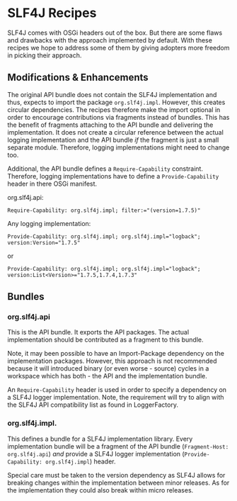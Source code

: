 SLF4J Recipes
=============

SLF4J comes with OSGi headers out of the box. But there are some flaws and drawbacks
with the approach implemented by default. With these recipes we hope to address
some of them by giving adopters more freedom in picking their approach.

Modifications & Enhancements
----------------------------

The original API bundle does not contain the SLF4J implementation and thus, expects
to import the package `org.slf4j.impl`. However, this creates circular dependencies.
The recipes therefore make the import optional in order to encourage contributions via
fragments instead of bundles. This has the benefit of fragments attaching to the API
bundle and delivering the implementation. It does not create a circular reference
between the actual logging implementation and the API bundle *if* the fragment is just
a small separate module. Therefore, logging implementations might need to change too.

Additional, the API bundle defines a `Require-Capability` constraint. Therefore,
logging implementations have to define a `Provide-Capability` header in there OSGi
manifest.

org.slf4j.api:

    Require-Capability: org.slf4j.impl; filter:="(version=1.7.5)"


Any logging implementation:

    Provide-Capability: org.slf4j.impl; org.slf4j.impl="logback"; version:Version="1.7.5"

or

    Provide-Capability: org.slf4j.impl; org.slf4j.impl="logback"; version:List<Version>="1.7.5,1.7.4,1.7.3"


Bundles
-------

### org.slf4j.api

This is the API bundle. It exports the API packages. The actual
implementation should be contributed as a fragment to this bundle.

Note, it may been possible to have an Import-Package dependency on
the implementation packages. However, this approach is not recommended
because it will introduced binary (or even worse - source) cycles in a
workspace which has both - the API and the implementation bundle.

An `Require-Capability` header is used in order to specify a dependency
on a SLF4J logger implementation. Note, the requirement  will try
to align with the SLF4J API compatibility list as found in LoggerFactory.


### org.slf4j.impl.<impl-name>

This defines a bundle for a SLF4J implementation library. Every
implementation bundle will be a fragment of the API bundle
(`Fragment-Host: org.slf4j.api`) _and_ provide a SLF4J logger implementation
(`Provide-Capability: org.slf4j.impl`) header.

Special care must be taken to the version dependency as SLF4J allows for
breaking changes within the implementation between minor releases. As for
the implementation they could also break within micro releases.


